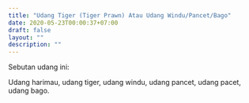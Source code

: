 ```yaml
---
title: "Udang Tiger (Tiger Prawn) Atau Udang Windu/Pancet/Bago"
date: 2020-05-23T00:00:37+07:00
draft: false
layout: ""
description: ""
---
```


Sebutan udang ini:

Udang harimau, udang tiger, udang windu, udang pancet, udang pacet, udang bago.